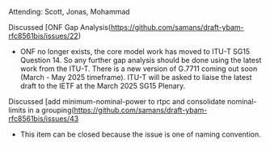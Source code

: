 Attending:  Scott, Jonas, Mohammad

Discussed [ONF Gap Analysis(https://github.com/samans/draft-ybam-rfc8561bis/issues/22)
- ONF no longer exists, the core model work has moved to ITU-T SG15 Question 14.  So any further gap analysis should be done using the latest work from the ITU-T.  There is a new version of G.7711 coming out soon (March - May 2025 timeframe).  ITU-T will be asked to liaise the latest draft to the IETF at the March 2025 SG15 Plenary.

Discussed [add minimum-nominal-power to rtpc and consolidate nominal-limits in a grouping(https://github.com/samans/draft-ybam-rfc8561bis/issues/43
- This item can be closed because the issue is one of naming convention.

